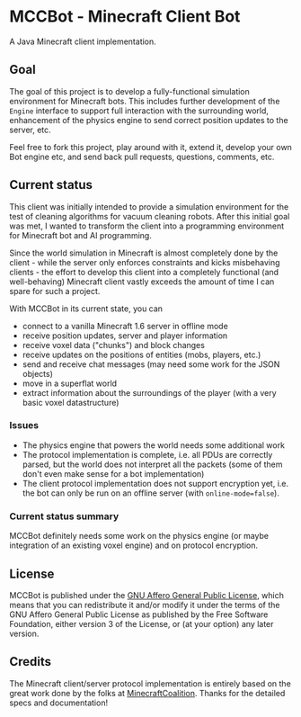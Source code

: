 # MCCBot - Minecraft Client Bot
A Java Minecraft client implementation.

## Goal
The goal of this project is to develop a fully-functional simulation environment for Minecraft bots. This includes further development of the `Engine` interface to support full interaction with the surrounding world, enhancement of the physics engine to send correct position updates to the server, etc.

Feel free to fork this project, play around with it, extend it, develop your own Bot engine etc, and send back pull requests, questions, comments, etc.

## Current status
This client was initially intended to provide a simulation environment for the test of cleaning algorithms for vacuum cleaning robots. After this initial goal was met, I wanted to transform the client into a programming environment for Minecraft bot and AI programming.

Since the world simulation in Minecraft is almost completely done by the client - while the server only enforces constraints and kicks misbehaving clients - the effort to develop this client into a completely functional (and well-behaving) Minecraft client vastly exceeds the amount of time I can spare for such a project.

With MCCBot in its current state, you can

- connect to a vanilla Minecraft 1.6 server in offline mode
- receive position updates, server and player information
- receive voxel data ("chunks") and block changes
- receive updates on the positions of entities (mobs, players, etc.)
- send and receive chat messages (may need some work for the JSON objects)
- move in a superflat world
- extract information about the surroundings of the player (with a very basic voxel datastructure)

### Issues
- The physics engine that powers the world needs some additional work
- The protocol implementation is complete, i.e. all PDUs are correctly parsed, but the world does not interpret all the packets (some of them don't even make sense for a bot implementation)
- The client protocol implementation does not support encryption yet, i.e. the bot can only be run on an offline server (with `online-mode=false`).

### Current status summary
MCCBot definitely needs some work on the physics engine (or maybe integration of an existing voxel engine) and on protocol encryption.

## License
MCCBot is published under the [GNU Affero General Public License](http://www.gnu.org/licenses/agpl-3.0.html), which means that you can redistribute it and/or modify it under the terms of the GNU Affero General Public License as published by the Free Software Foundation, either version 3 of the License, or (at your option) any later version.

## Credits
The Minecraft client/server protocol implementation is entirely based on the great work done by the folks at [MinecraftCoalition](http://wiki.vg). Thanks for the detailed specs and documentation!
